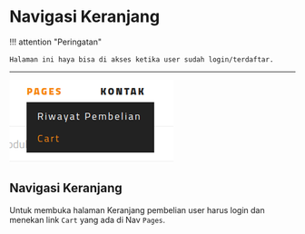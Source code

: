 # Navigasi Keranjang

!!! attention "Peringatan"

    Halaman ini haya bisa di akses ketika user sudah login/terdaftar.

***

![Nav-Cart](nav-cart/nav-cart.png)

## Navigasi Keranjang

Untuk membuka halaman Keranjang pembelian user harus login dan menekan link ```Cart``` yang ada di Nav ```Pages```. 